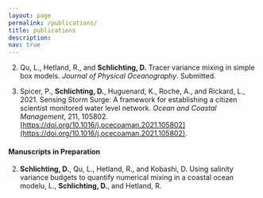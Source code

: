 ```yaml
---
layout: page
permalink: /publications/
title: publications
description:
nav: true
---
```

2. Qu, L., Hetland, R., and **Schlichting, D.** Tracer variance mixing in simple box models. *Journal of Physical Oceanography*. Submitted.

1. Spicer, P., **Schlichting, D.**, Huguenard, K., Roche, A., and Rickard, L., 2021. Sensing Storm Surge: A framework for establishing a citizen scientist monitored water level network. *Ocean and Coastal Management*, 211, 105802. [https://doi.org/10.1016/j.ocecoaman.2021.105802](https://doi.org/10.1016/j.ocecoaman.2021.105802).

#### Manuscripts in Preparation
2. **Schlichting, D.**, Qu, L., Hetland, R., and Kobashi, D. Using salinity variance budgets to
quantify numerical mixing in a coastal ocean modelu, L., **Schlichting, D.**, and Hetland, R.
